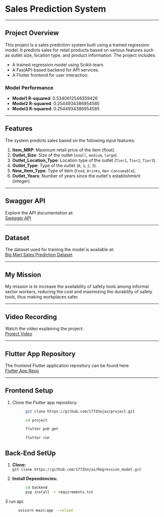 # Sales Prediction System

---

## **Project Overview**
This project is a sales prediction system built using a trained regression model. It predicts sales for retail products based on various features such as outlet size, location type, and product information. The project includes:
- A trained regression model using Scikit-learn.
- A FastAPI-based backend for API services.
- A Flutter frontend for user interaction.

### Model Performance
- **Model1 R-squared**: 0.5340612546359426
- **Model2 R-squared**: 0.2544934386954585
- **Model3 R-squared**: 0.2544934386954585

---

## **Features**
The system predicts sales based on the following input features:
1. **Item_MRP**: Maximum retail price of the item (float).
2. **Outlet_Size**: Size of the outlet (`small`, `medium`, `large`).
3. **Outlet_Location_Type**: Location type of the outlet (`Tier1`, `Tier2`, `Tier3`).
4. **Outlet_Type**: Type of the outlet (`0`, `1`, `2`, `3`).
5. **New_Item_Type**: Type of item (`Food`, `Drinks`, `Non-Consumable`).
6. **Outlet_Years**: Number of years since the outlet's establishment (integer).

---

## **Swagger API**
Explore the API documentation at:  
[Swagger API](https://regression-model.onrender.com/docs)

---

## **Dataset**
The dataset used for training the model is available at:  
[Big Mart Sales Prediction Dataset](https://www.kaggle.com/datasets/devashish0507/big-mart-sales-prediction/data)

---

## **My Mission**
My mission is to increase the availability of safety tools among informal sector workers, reducing the cost and maximizing the durability of safety tools, thus making workplaces safer.

---

## **Video Recording**
Watch the video explaining the project:  
[Project Video](https://www.youtube.com/watch?v=rcxsdtxKjvc)

---

## **Flutter App Repository**
The frontend Flutter application repository can be found here:  
[Flutter App Repo](https://github.com/1772hojaz/project.git)

---

## **Frontend Setup**

1. Clone the Flutter app repository:
   ```bash
         git clone https://github.com/1772hojaz/project.git

         cd project
   
         flutter pub get

         flutter run


## **Back-End SetUp**

1. **Clone:**  
   `git clone https://github.com/1772hojaz/Regression_model.git`

2. **Install Dependencies:**  
   ```bash
         cd backend
         pip install -r requirements.txt
3 run api:
   ```bash
         uvicorn main:app --reload
